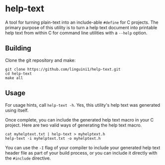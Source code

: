 # help-text

A tool for turning plain-text into an include-able `#define` for C projects. The primary purpose of this utility is to
turn a help text document into printable help text from within C for command line utilities with a `--help` option.

## Building

Clone the git repository and make:

```console
git clone https://github.com/linguini1/help-text.git
cd help-text
make all
```

## Usage

For usage hints, call `help-text -h`. Yes, this utility's help text was generated using itself.

Once complete, you can include the generated help text macro in your C project. Here are two valid ways of generating
the help text macro.

```console
cat myhelptext.txt | help-text > myhelptext.h
help-text -i myhelptext.txt -o myhelptext.h
```

You can use the `-I` flag of your compiler to include your generated help text header file as part of your build
process, or you can include it directly with the `#include` directive.
